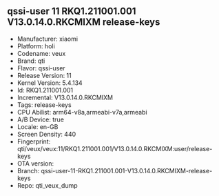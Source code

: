 ## qssi-user 11 RKQ1.211001.001 V13.0.14.0.RKCMIXM release-keys
- Manufacturer: xiaomi
- Platform: holi
- Codename: veux
- Brand: qti
- Flavor: qssi-user
- Release Version: 11
- Kernel Version: 5.4.134
- Id: RKQ1.211001.001
- Incremental: V13.0.14.0.RKCMIXM
- Tags: release-keys
- CPU Abilist: arm64-v8a,armeabi-v7a,armeabi
- A/B Device: true
- Locale: en-GB
- Screen Density: 440
- Fingerprint: qti/veux/veux:11/RKQ1.211001.001/V13.0.14.0.RKCMIXM:user/release-keys
- OTA version: 
- Branch: qssi-user-11-RKQ1.211001.001-V13.0.14.0.RKCMIXM-release-keys
- Repo: qti_veux_dump
